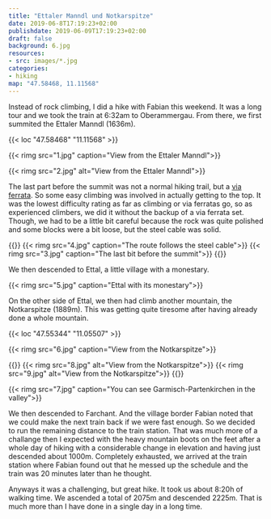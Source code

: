 ```yaml
---
title: "Ettaler Manndl und Notkarspitze"
date: 2019-06-8T17:19:23+02:00
publishdate: 2019-06-09T17:19:23+02:00
draft: false
background: 6.jpg
resources:
- src: images/*.jpg
categories:
- hiking
map: "47.58468, 11.11568"
---
```


Instead of rock climbing, I did a hike with Fabian this weekend. It was a long
tour and we took the train at 6:32am to Oberammergau. From there, we first
summited the Ettaler Manndl (1636m).

<!--more-->
{{< loc "47.58468" "11.11568" >}}

{{< rimg src="1.jpg" caption="View from the Ettaler Manndl">}}

{{< rimg src="2.jpg" alt="View from the Ettaler Manndl">}}

The last part before the summit was not a normal hiking trail, but a [via
ferrata](https://en.wikipedia.org/wiki/Via_ferrata). So some easy climbing was
involved in actually getting to the top. It was the lowest difficulty rating
as far as climbing or via ferratas go, so as experienced climbers, we did it
without the backup of a via ferrata set. Though, we had to be a little bit
careful because the rock was quite polished and some blocks were a bit loose,
but the steel cable was solid.

{{<gallery>}}
{{< rimg src="4.jpg" caption="The route follows the steel cable">}}
{{< rimg src="3.jpg" caption="The last bit before the summit">}}
{{</gallery>}}

We then descended to Ettal, a little village with a monestary.

{{< rimg src="5.jpg" caption="Ettal with its monestary">}}

On the other side of Ettal, we then had climb another mountain, the Notkarspitze
(1889m). This was getting quite tiresome after having already done a whole
mountain.

{{< loc "47.55344" "11.05507" >}}

{{< rimg src="6.jpg" caption="View from the Notkarspitze">}}

{{<gallery>}}
{{< rimg src="8.jpg" alt="View from the Notkarspitze">}}
{{< rimg src="9.jpg" alt="View from the Notkarspitze">}}
{{</gallery>}}

{{< rimg src="7.jpg" caption="You can see Garmisch-Partenkirchen in the valley">}}

We then descended to Farchant. And the village border Fabian noted that we could
make the next train back if we were fast enough. So we decided to run the
remaining distance to the train station. That was much more of a challange then
I expected with the heavy mountain boots on the feet after a whole day of hiking
with a considerable change in elevation and having just descended about 1000m.
Completely exhausted, we arrived at the train station where Fabian found out
that he messed up the schedule and the train was 20 minutes later than he
thought.

Anyways it was a challenging, but great hike. It took us about 8:20h of walking
time. We ascended a total of 2075m and descended 2225m. That is much more than
I have done in a single day in a long time.
